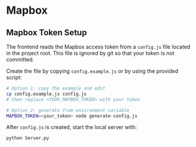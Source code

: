 # Mapbox

## Mapbox Token Setup

The frontend reads the Mapbox access token from a `config.js` file located in the project root. This file is ignored by git so that your token is not committed.

Create the file by copying `config.example.js` or by using the provided script:

```bash
# Option 1: copy the example and edit
cp config.example.js config.js
# then replace <YOUR_MAPBOX_TOKEN> with your token

# Option 2: generate from environment variable
MAPBOX_TOKEN=<your_token> node generate-config.js
```

After `config.js` is created, start the local server with:

```bash
python Server.py
```
